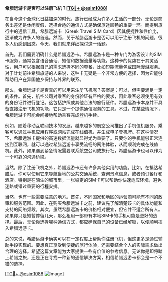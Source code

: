 **希腊远游卡是否可以注册飞机？[[TG💪+ @esim1088](https://t.me/s/esim1088)]**

在当今这个全球化日益加深的时代，旅行已经成为许多人生活的一部分。无论是商务出差还是休闲度假，选择合适的通信方式是确保旅途顺畅的重要一环。而提到旅行中的通信工具，希腊远游卡（Greek Travel SIM Card）因其便捷性和性价比，逐渐成为许多人的首选。然而，关于希腊远游卡是否可以用于注册飞机的问题，很多人仍感到困惑。今天，我们就来详细探讨这一话题。

首先，我们需要明确什么是希腊远游卡。希腊远游卡是一种专门为游客设计的SIM卡服务，通常包含语音通话、短信和数据流量等功能。这种卡的优势在于其灵活性，用户可以根据自己的需求选择不同的套餐，比如短期流量包或国际漫游服务。对于计划前往希腊旅游的人来说，这种卡无疑是一个非常方便的选择，因为它能够帮助用户在异国他乡保持与外界的联系。

那么，希腊远游卡是否真的可以用来注册飞机呢？答案是：可以，但需要满足一定的条件。首先，航空公司对乘客的身份验证有严格的要求，因此乘客必须使用有效的身份证件进行登记。这包括护照或其他合法的旅行证件。希腊远游卡本身并不具备直接注册飞机的功能，它只是一个提供通信服务的工具。不过，在某些情况下，希腊远游卡可能会间接地帮助乘客完成登机手续。

例如，随着移动互联网技术的发展，越来越多的航空公司推出了手机值机服务。乘客可以通过手机应用程序或网站完成在线值机，并生成电子登机牌。在这种情况下，希腊远游卡提供的高速数据流量就显得尤为重要了。只要你的手机能够正常连接到互联网，就可以通过希腊远游卡享受流畅的网络体验，从而顺利完成在线值机。此外，如果遇到紧急情况需要联系航空公司或旅行社，希腊远游卡也可以作为一个可靠的沟通桥梁。

当然，除了注册飞机之外，希腊远游卡还有许多其他实用的功能。比如，在抵达希腊后，你可以使用它来导航当地的公共交通系统，查询景点信息，或者预订餐厅和酒店。特别是在陌生的城市里，一张稳定的SIM卡可以帮助你快速适应环境，避免迷路或错过重要的行程安排。

当然，也有一些需要注意的地方。首先，不同国家和地区的运营商可能有不同的政策和服务范围。因此，在购买希腊远游卡之前，建议先了解清楚该卡的具体功能和支持的网络频段。其次，虽然希腊远游卡的价格相对便宜，但它并不适合所有人。如果你只是短暂停留几天，那么租用一部带有本地SIM卡的手机可能是更好的选择。最后，无论你选择哪种通信方式，都应确保自己的设备已经解锁，以便顺利插入希腊远游卡。

总的来说，希腊远游卡确实可以在一定程度上帮助你注册飞机，但这更多是通过辅助手段实现的。要想真正享受到便捷的旅行体验，还需要结合个人的实际需求做出合理的选择。希望这篇文章能为大家提供一些有价值的参考信息。无论你是即将踏上希腊之旅，还是正在寻找一种新的通信解决方案，相信希腊远游卡都会是一个不错的选择。

[[TG💪+ @esim1088](https://t.me/s/esim1088) ![Image](https://i.postimg.cc/4NQfJmqS/Snipaste-2025-05-13-00-14-12.png)]